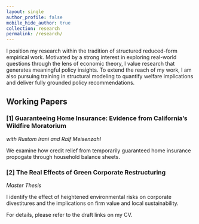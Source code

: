 ```yaml
---
layout: single
author_profile: false
mobile_hide_author: true
collection: research
permalink: /research/
---
```

I position my research within the tradition of structured reduced-form empirical work. Motivated by a strong interest in exploring real-world questions through the lens of economic theory, I value research that generates meaningful policy insights. To extend the reach of my work, I am also pursuing training in structural modeling to quantify welfare implications and deliver fully grounded policy recommendations.



## Working Papers

### [1] Guaranteeing Home Insurance: Evidence from California’s Wildfire Moratorium
*with Rustom Irani and Ralf Meisenzahl*

We examine how credit relief from temporarily guaranteed home insurance propogate through household balance sheets.

### [2] The Real Effects of Green Corporate Restructuring
*Master Thesis*

I identify the effect of heightened environmental risks on corporate divestitures and the implications on firm value and local sustainability.

For details, please refer to the draft links on my CV.

